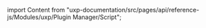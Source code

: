 
import Content from "uxp-documentation/src/pages/api/reference-js/Modules/uxp/Plugin Manager/Script";

<Content query="product=photoshop"/>
